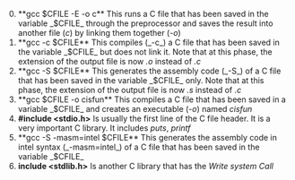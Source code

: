 0. **gcc $CFILE -E -o c** This runs a C file that has been saved in the variable _$CFILE_ through the preprocessor and saves the result into another file (_c_) by linking them together (_-o_) <br>
1. **gcc -c $CFILE** This compiles (_-c_) a C file that has been saved in the variable _$CFILE_ but does not link it. Note that at this phase, the extension of the output file is now _.o_ instead of _.c_ <br>
2. **gcc -S $CFILE** This generates the assembly code (_-S_) of a C file that has been saved in the variable _$CFILE_ only. Note that at this phase, the extension of the output file is now _.s_ instead of _.c_ <br>
3. **gcc $CFILE -o cisfun** This compiles a C file that has been saved in a variable _$CFILE_ and creates an executable (_-o_) named _cisfun_ <br>
4. **#include <stdio.h>** Is usually the first line of the C file header. It is a very important C library. It includes _puts_, _printf_ <br>
5. **gcc -S -masm=intel $CFILE** This generates the assembly code in intel syntax (_-masm=intel_) of a C file that has been saved in the variable _$CFILE_ <br>
6. **include <stdlib.h>** Is another C library that has the _Write system Call_ <br>
